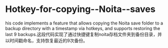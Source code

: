 # Hotkey-for-copying--Noita--saves
his code implements a feature that allows copying the Noita save folder to a backup directory with a timestamp via hotkeys, and supports restoring the last 9 backups.这段代码实现了通过快捷键复制noita存档文件夹到备份目录，并以时间戳命名，支持恢复最近的9次备份。
